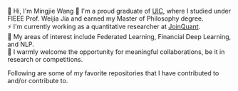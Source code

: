 👋 Hi, I'm Mingjie Wang
💞️ I'm a proud graduate of [UIC](https://www.uic.edu.cn/), where I studied under FIEEE Prof. Weijia Jia and earned my Master of Philosophy degree.  
⚡ I'm currently working as a quantitative researcher at [JoinQuant](https://www.joinquant.com/view/algorithm/fundraising).  
👀 My areas of interest include Federated Learning, Financial Deep Learning, and NLP.  
👯 I warmly welcome the opportunity for meaningful collaborations, be it in research or competitions.  

<!---
MingjieWang0606/MingjieWang0606 is a ✨ special ✨ repository because its `README.md` (this file) appears on your GitHub profile.
You can click the Preview link to take a look at your changes.
--->
Following are some of my favorite repositories that I have contributed to and/or contribute to.

